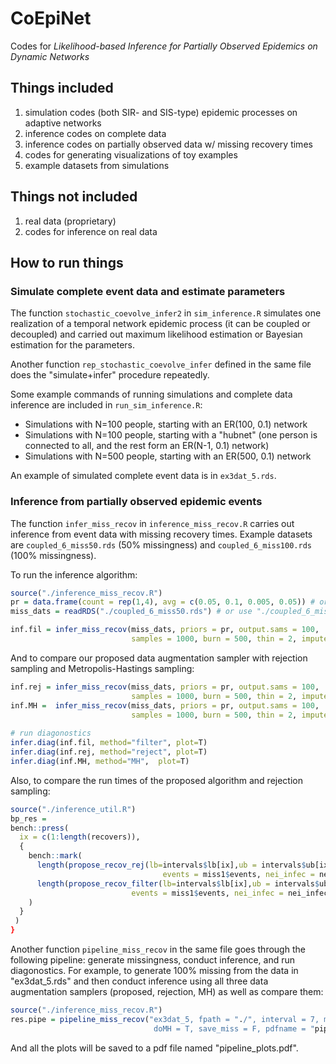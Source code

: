 
# CoEpiNet
Codes for _Likelihood-based Inference for Partially Observed Epidemics on Dynamic Networks_

## Things included
1. simulation codes (both SIR- and SIS-type) epidemic processes on adaptive networks
2. inference codes on complete data
3. inference codes on partially observed data w/ missing recovery times
4. codes for generating visualizations of toy examples
5. example datasets from simulations

## Things **not** included
1. real data (proprietary)
2. codes for inference on real data

## How to run things

### Simulate complete event data and estimate parameters

The function `stochastic_coevolve_infer2` in `sim_inference.R` simulates one realization of a temporal network epidemic process (it can be coupled or decoupled) and carried out maximum likelihood estimation or Bayesian estimation for the parameters.

Another function `rep_stochastic_coevolve_infer` defined in the same file does the "simulate+infer" procedure repeatedly.

Some example commands of running simulations and complete data inference are included in `run_sim_inference.R`:

 - Simulations with N=100 people, starting with an ER(100, 0.1) network
 - Simulations with N=100 people, starting with a "hubnet" (one person is connected to all, and the rest form an ER(N-1, 0.1) network)
 - Simulations with N=500 people, starting with an ER(500, 0.1) network

An example of simulated complete event data is in `ex3dat_5.rds`.

### Inference from partially observed epidemic events

The function `infer_miss_recov` in `inference_miss_recov.R` carries out inference from event data with missing recovery times. Example datasets are `coupled_6_miss50.rds` (50% missingness) and `coupled_6_miss100.rds` (100% missingness).

To run the inference algorithm:
```r
source("./inference_miss_recov.R")
pr = data.frame(count = rep(1,4), avg = c(0.05, 0.1, 0.005, 0.05)) # or some other prior settings
miss_dats = readRDS("./coupled_6_miss50.rds") # or use "./coupled_6_miss100.rds"

inf.fil = infer_miss_recov(miss_dats, priors = pr, output.sams = 100, 
                           samples = 1000, burn = 500, thin = 2, impute = "filter")
```

And to compare our proposed data augmentation sampler with rejection sampling and Metropolis-Hastings sampling:
```r
inf.rej = infer_miss_recov(miss_dats, priors = pr, output.sams = 100, 
                           samples = 1000, burn = 500, thin = 2, impute = "reject")
inf.MH =  infer_miss_recov(miss_dats, priors = pr, output.sams = 100, 
                           samples = 1000, burn = 500, thin = 2, impute = "MH")
                           
# run diagonostics
infer.diag(inf.fil, method="filter", plot=T)
infer.diag(inf.rej, method="reject", plot=T)
infer.diag(inf.MH, method="MH",  plot=T)
```

Also, to compare the run times of the proposed algorithm and rejection sampling:
```r
source("./inference_util.R")
bp_res =
bench::press(
  ix = c(1:length(recovers)),
  {
    bench::mark(
      length(propose_recov_rej(lb=intervals$lb[ix],ub = intervals$ub[ix], recovers = recovers[[ix]],
                                  events = miss1$events, nei_infec = nei_infec_miss)),
      length(propose_recov_filter(lb=intervals$lb[ix],ub = intervals$ub[ix], recovers = recovers[[ix]],
                           events = miss1$events, nei_infec = nei_infec_miss))
    )
  }
 )
}
```

Another function `pipeline_miss_recov` in the same file goes through the following pipeline: generate missingness, conduct inference, and run diagonostics. For example, to generate 100% missing from the data in "ex3dat_5.rds" and then conduct inference using all three data augmentation samplers (proposed, rejection, MH) as well as compare them:
```r
source("./inference_miss_recov.R")
res.pipe = pipeline_miss_recov("ex3dat_5, fpath = "./", interval = 7, miss_prop = 1, miss_model = "SIR",
                                doMH = T, save_miss = F, pdfname = "pipeline_plots")
```
And all the plots will be saved to a pdf file named "pipeline_plots.pdf".
